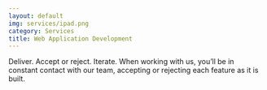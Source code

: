 ```yaml
---
layout: default
img: services/ipad.png
category: Services
title: Web Application Development
---
```


Deliver. Accept or reject. Iterate. When working with us, you’ll be in constant contact with our team, accepting or rejecting each feature as it is built.
